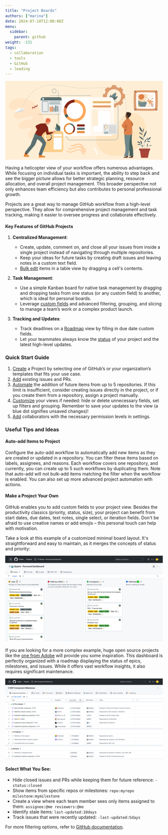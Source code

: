 ```yaml
---
title: "Project Boards"
authors: ["marina"]
date: 2024-07-18T12:00:00Z
menu:
  sidebar:
    parent: github
weight: -131
tags:
  - collaboration
  - tools
  - GitHub
  - leading
---
```


![Project Boards](/img/github/project-boards.png)

Having a helicopter view of your workflow offers numerous advantages. While focusing on individual tasks is important, the ability to step back and see the bigger picture allows for better strategic planning, resource allocation, and overall project management. This broader perspective not only enhances team efficiency but also contributes to personal professional growth.

Projects are a great way to manage GitHub workflow from a high-level perspective. They allow for comprehensive project management and task tracking, making it easier to oversee progress and collaborate effectively.

#### Key Features of GitHub Projects

1. **Centralized Management**:

   - Create, update, comment on, and close all your issues from inside a single project instead of navigating through multiple repositories.
   - Keep your ideas for future tasks by creating draft issues and leaving notes in a custom text field.
   - [Bulk edit](https://github.blog/changelog/2023-04-06-github-issues-projects-april-6th-update/#t-rex-bulk-editing-in-tables) items in a table view by dragging a cell's contents.

2. **Task Management**:

   - Use a simple Kanban board for native task management by dragging and dropping tasks from one status (or any custom field) to another, which is ideal for personal boards.
   - Leverage [custom fields](https://docs.github.com/en/issues/planning-and-tracking-with-projects/understanding-fields) and advanced filtering, grouping, and slicing to manage a team’s work or a complex product launch.

3. **Tracking and Updates**:
   - Track deadlines on a [Roadmap](https://github.blog/changelog/2023-01-31-roadmap-in-projects-public-beta/) view by filling in due date custom fields.
   - Let your teammates always know the [status](https://github.blog/changelog/2024-01-18-github-issues-projects-project-status-updates-issues-side-panel/#green_circle-project-status-updates) of your project and the latest high-level updates.

### Quick Start Guide

1. [Create](https://docs.github.com/en/issues/planning-and-tracking-with-projects/learning-about-projects/quickstart-for-projects#creating-a-project) a Project by selecting one of GitHub’s or your organization’s templates that fits your use case.
2. [Add](https://docs.github.com/en/issues/planning-and-tracking-with-projects/managing-items-in-your-project/adding-items-to-your-project#searching-for-an-issue-or-pull-request) existing issues and PRs.
3. [Automate](https://docs.github.com/en/issues/planning-and-tracking-with-projects/automating-your-project/adding-items-automatically) the addition of future items from up to 5 repositories. If this limit is insufficient, consider creating issues directly in the project, or if you create them from a repository, assign a project manually.
4. [Customize](https://docs.github.com/en/issues/planning-and-tracking-with-projects/customizing-views-in-your-project/customizing-the-table-layout) your views if needed: hide or delete unnecessary fields, set up filters and grouping. Remember to save your updates to the view (a blue dot signifies unsaved changes)!
5. [Add](https://docs.github.com/en/issues/planning-and-tracking-with-projects/managing-your-project/managing-access-to-your-projects#managing-access-for-teams-and-individual-members-of-your-organization) collaborators with the necessary permission levels in settings.

### Useful Tips and Ideas

#### Auto-add Items to Project

Configure the auto-add workflow to automatically add new items as they are created or updated in a repository. You can filter these items based on labels, assignees, and reasons. Each workflow covers one repository, and currently, you can create up to 5 such workflows by duplicating them. Note that auto-add will not bulk-add items matching the filter when the workflow is enabled. You can also set up more advanced project automation with actions.

#### Make a Project Your Own

GitHub enables you to add custom fields to your project view. Besides the productivity classics (priority, status, size), your project can benefit from start dates, due dates, text notes, single select, or iteration fields. Don't be afraid to use creative names or add emojis – this personal touch can help with motivation.

Take a look at this example of a customized minimal board layout. It's straightforward and easy to maintain, as it merges the concepts of status and priority:

![Example](/img/project-boards/yana-dash.png)

If you are looking for a more complex example, huge open source projects like the [one from Adobe](https://github.com/orgs/adobe/projects/19/views/18) will provide you some inspiration. This dashboard is perfectly organized with a roadmap displaying the status of epics, milestones, and issues. While it offers vast workflow insights, it also requires significant maintenance.

![Example3](/img/project-boards/adobe.png)

#### Select What You See:

- Hide closed issues and PRs while keeping them for future reference: `-status:closed`
- Show items from specific repos or milestones: `repo:myrepo milestone:mymilestone`
- Create a view where each team member sees only items assigned to them: `assignee:@me reviewers:@me`
- Identify stale items: `last-updated:10days`
- Track issues that were recently updated: `-last-updated:5days`

For more filtering options, refer to [GitHub documentation](https://docs.github.com/en/issues/planning-and-tracking-with-projects/customizing-views-in-your-project/filtering-projects).
